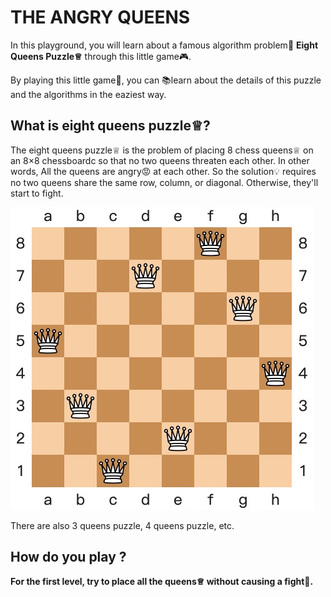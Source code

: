  # THE ANGRY QUEENS
 In this playground, you will learn about a famous algorithm problem💯 **Eight Queens Puzzle♕** through this little game🎮.
 
 By playing this little game👾, you can 📚learn about the details of this puzzle and the algorithms in the eaziest way.
 
 ## What is eight queens puzzle♕?
 The eight queens puzzle♕ is the problem of placing 8 chess queens♕ on an 8×8 chessboardc so that no two queens threaten each other.
 In other words, All the queens are angry😡 at each other. So the solution💡 requires no two queens share the same row, column, or diagonal. Otherwise, they'll start to fight.
 
  ![one solution](sample.jpg)

 There are also 3 queens puzzle, 4 queens puzzle, etc.
 
 ## How do you play ?
 **For the first level, try to place all the queens♕ without causing a fight🏹.**
